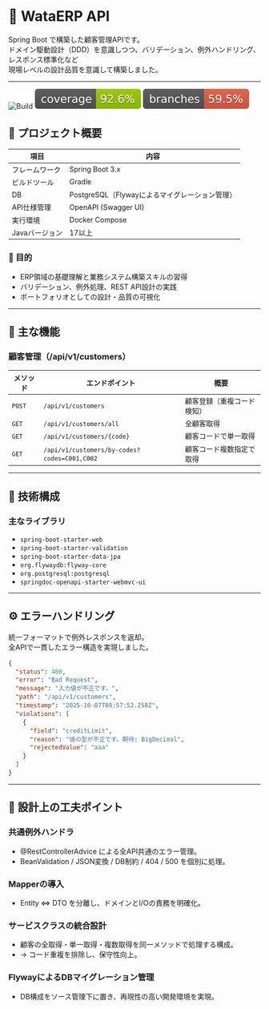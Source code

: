 # 🧮 WataERP API

Spring Boot で構築した顧客管理APIです。  
ドメイン駆動設計（DDD）を意識しつつ、バリデーション、例外ハンドリング、レスポンス標準化など  
現場レベルの設計品質を意識して構築しました。

---

![Build](https://github.com/watashun0715/wata-erp/actions/workflows/ci.yml/badge.svg)
![Coverage](.github/badges/jacoco.svg)
![Branches](.github/badges/branches.svg)

## 🚀 プロジェクト概要

| 項目 | 内容 |
|------|------|
| フレームワーク | Spring Boot 3.x |
| ビルドツール | Gradle |
| DB | PostgreSQL（Flywayによるマイグレーション管理） |
| API仕様管理 | OpenAPI (Swagger UI) |
| 実行環境 | Docker Compose |
| Javaバージョン | 17以上 |

### 🎯 目的
- ERP領域の基礎理解と業務システム構築スキルの習得  
- バリデーション、例外処理、REST API設計の実践  
- ポートフォリオとしての設計・品質の可視化  

---

## 🧩 主な機能

### 顧客管理（/api/v1/customers）
| メソッド | エンドポイント | 概要 |
|----------|----------------|------|
| `POST` | `/api/v1/customers` | 顧客登録（重複コード検知） |
| `GET` | `/api/v1/customers/all` | 全顧客取得 |
| `GET` | `/api/v1/customers/{code}` | 顧客コードで単一取得 |
| `GET` | `/api/v1/customers/by-codes?codes=C001,C002` | 顧客コード複数指定で取得 |

---

## 🧱 技術構成

### 主なライブラリ
- `spring-boot-starter-web`
- `spring-boot-starter-validation`
- `spring-boot-starter-data-jpa`
- `org.flywaydb:flyway-core`
- `org.postgresql:postgresql`
- `springdoc-openapi-starter-webmvc-ui`

---

## ⚙️ エラーハンドリング

統一フォーマットで例外レスポンスを返却。  
全APIで一貫したエラー構造を実現しました。

```json
{
  "status": 400,
  "error": "Bad Request",
  "message": "入力値が不正です。",
  "path": "/api/v1/customers",
  "timestamp": "2025-10-07T08:57:52.258Z",
  "violations": [
    {
      "field": "creditLimit",
      "reason": "値の型が不正です。期待: BigDecimal",
      "rejectedValue": "aaa"
    }
  ]
}

```

---

## 🧠 設計上の工夫ポイント

### 共通例外ハンドラ
- @RestControllerAdvice による全API共通のエラー管理。
- BeanValidation / JSON変換 / DB制約 / 404 / 500 を個別に処理。

### Mapperの導入
- Entity ⇔ DTO を分離し、ドメインとI/Oの責務を明確化。

### サービスクラスの統合設計
- 顧客の全取得・単一取得・複数取得を同一メソッドで処理する構成。
- → コード重複を排除し、保守性向上。

### FlywayによるDBマイグレーション管理
- DB構成をソース管理下に置き、再現性の高い開発環境を実現。

